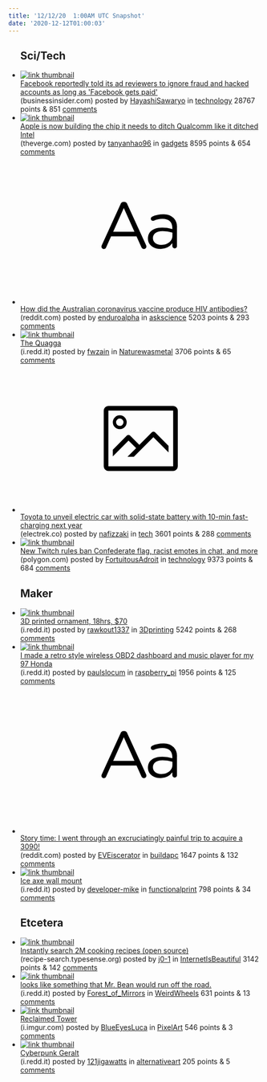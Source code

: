 ```yaml
---
title: '12/12/20  1:00AM UTC Snapshot'
date: '2020-12-12T01:00:03'
---
```

<ul>
<h2>Sci/Tech</h2>

<li><a href='https://www.businessinsider.com/facebook-allowed-fraud-hacked-accounts-ads-got-paid-2020-12'><img src='https://b.thumbs.redditmedia.com/Dkcghq0wjOMxVRU-ID2JxalNwWZVkmcmw_GKZjeZSgw.jpg' alt='link thumbnail'></a><div><div class='linkTitle'><a href='https://www.businessinsider.com/facebook-allowed-fraud-hacked-accounts-ads-got-paid-2020-12'>Facebook reportedly told its ad reviewers to ignore fraud and hacked accounts as long as 'Facebook gets paid'</a></div>(businessinsider.com) posted by <a href='https://www.reddit.com/user/HayashiSawaryo'>HayashiSawaryo</a> in <a href='https://www.reddit.com/r/technology'>technology</a> 28767 points & 851 <a href='https://www.reddit.com/r/technology/comments/kayzeo/facebook_reportedly_told_its_ad_reviewers_to/'>comments</a></div></li>

<li><a href='https://www.theverge.com/2020/12/10/22168779/apple-leak-cellular-modem-johny-srouji-town-hall'><img src='https://b.thumbs.redditmedia.com/wAk6LPfq4ZBo7kl5WuXvzCst1_kPM-n4dO2V-G0shdA.jpg' alt='link thumbnail'></a><div><div class='linkTitle'><a href='https://www.theverge.com/2020/12/10/22168779/apple-leak-cellular-modem-johny-srouji-town-hall'>Apple is now building the chip it needs to ditch Qualcomm like it ditched Intel</a></div>(theverge.com) posted by <a href='https://www.reddit.com/user/tanyanhao96'>tanyanhao96</a> in <a href='https://www.reddit.com/r/gadgets'>gadgets</a> 8595 points & 654 <a href='https://www.reddit.com/r/gadgets/comments/kb2zl2/apple_is_now_building_the_chip_it_needs_to_ditch/'>comments</a></div></li>

<li><a href='https://www.reddit.com/r/askscience/comments/kb1h8l/how_did_the_australian_coronavirus_vaccine/'><svg version='1.1' viewBox='-34 -12 104 64' preserveAspectRatio='xMidYMid slice' xmlns='http://www.w3.org/2000/svg' xmlns:xlink='http://www.w3.org/1999/xlink'>
    <title>text link thumbnail</title>
    <path d='M12.19,8.84a1.45,1.45,0,0,0-1.4-1h-.12a1.46,1.46,0,0,0-1.42,1L1.14,26.56a1.29,1.29,0,0,0-.14.59,1,1,0,0,0,1,1,1.12,1.12,0,0,0,1.08-.77l2.08-4.65h11l2.08,4.59a1.24,1.24,0,0,0,1.12.83,1.08,1.08,0,0,0,1.08-1.08,1.64,1.64,0,0,0-.14-.57ZM6.08,20.71l4.59-10.22,4.6,10.22Z'>
    </path>
    <path d='M32.24,14.78A6.35,6.35,0,0,0,27.6,13.2a11.36,11.36,0,0,0-4.7,1,1,1,0,0,0-.58.89,1,1,0,0,0,.94.92,1.23,1.23,0,0,0,.39-.08,8.87,8.87,0,0,1,3.72-.81c2.7,0,4.28,1.33,4.28,3.92v.5a15.29,15.29,0,0,0-4.42-.61c-3.64,0-6.14,1.61-6.14,4.64v.05c0,2.95,2.7,4.48,5.37,4.48a6.29,6.29,0,0,0,5.19-2.48V26.9a1,1,0,0,0,1,1,1,1,0,0,0,1-1.06V19A5.71,5.71,0,0,0,32.24,14.78Zm-.56,7.7c0,2.28-2.17,3.89-4.81,3.89-1.94,0-3.61-1.06-3.61-2.86v-.06c0-1.8,1.5-3,4.2-3a15.2,15.2,0,0,1,4.22.61Z'>
    </path>
    </svg></a><div><div class='linkTitle'><a href='https://www.reddit.com/r/askscience/comments/kb1h8l/how_did_the_australian_coronavirus_vaccine/'>How did the Australian coronavirus vaccine produce HIV antibodies?</a></div>(reddit.com) posted by <a href='https://www.reddit.com/user/enduroalpha'>enduroalpha</a> in <a href='https://www.reddit.com/r/askscience'>askscience</a> 5203 points & 293 <a href='https://www.reddit.com/r/askscience/comments/kb1h8l/how_did_the_australian_coronavirus_vaccine/'>comments</a></div></li>

<li><a href='https://i.redd.it/z9lmaf8glh461.jpg'><img src='https://b.thumbs.redditmedia.com/H_VNXy8voWnKfa-ERigdgb5Xg4AI8jmxZjZlmzej_Xo.jpg' alt='link thumbnail'></a><div><div class='linkTitle'><a href='https://i.redd.it/z9lmaf8glh461.jpg'>The Quagga</a></div>(i.redd.it) posted by <a href='https://www.reddit.com/user/fwzain'>fwzain</a> in <a href='https://www.reddit.com/r/Naturewasmetal'>Naturewasmetal</a> 3706 points & 65 <a href='https://www.reddit.com/r/Naturewasmetal/comments/kavum1/the_quagga/'>comments</a></div></li>

<li><a href='https://electrek.co/2020/12/11/toyota-electric-car-solid-state-battery-10-min-fast-charging/'><svg version='1.1' viewBox='-34 -14 104 64' preserveAspectRatio='xMidYMid meet' xmlns='http://www.w3.org/2000/svg' xmlns:xlink='http://www.w3.org/1999/xlink'>
    <title>link thumbnail</title>
    <path d='M32,4H4A2,2,0,0,0,2,6V30a2,2,0,0,0,2,2H32a2,2,0,0,0,2-2V6A2,2,0,0,0,32,4ZM4,30V6H32V30Z'></path>
    <path d='M8.92,14a3,3,0,1,0-3-3A3,3,0,0,0,8.92,14Zm0-4.6A1.6,1.6,0,1,1,7.33,11,1.6,1.6,0,0,1,8.92,9.41Z'></path>
    <path d='M22.78,15.37l-5.4,5.4-4-4a1,1,0,0,0-1.41,0L5.92,22.9v2.83l6.79-6.79L16,22.18l-3.75,3.75H15l8.45-8.45L30,24V21.18l-5.81-5.81A1,1,0,0,0,22.78,15.37Z'></path>
    </svg></a><div><div class='linkTitle'><a href='https://electrek.co/2020/12/11/toyota-electric-car-solid-state-battery-10-min-fast-charging/'>Toyota to unveil electric car with solid-state battery with 10-min fast-charging next year</a></div>(electrek.co) posted by <a href='https://www.reddit.com/user/nafizzaki'>nafizzaki</a> in <a href='https://www.reddit.com/r/tech'>tech</a> 3601 points & 288 <a href='https://www.reddit.com/r/tech/comments/kb6bsi/toyota_to_unveil_electric_car_with_solidstate/'>comments</a></div></li>

<li><a href='https://www.polygon.com/2020/12/9/22165176/twitch-hateful-conduct-harassment-policy-update-racism-confederate-flag'><img src='https://a.thumbs.redditmedia.com/s5SsrSUiELVJfU-C7wQylG4w9rXUGZH8S4hyPNM4vF0.jpg' alt='link thumbnail'></a><div><div class='linkTitle'><a href='https://www.polygon.com/2020/12/9/22165176/twitch-hateful-conduct-harassment-policy-update-racism-confederate-flag'>New Twitch rules ban Confederate flag, racist emotes in chat, and more</a></div>(polygon.com) posted by <a href='https://www.reddit.com/user/FortuitousAdroit'>FortuitousAdroit</a> in <a href='https://www.reddit.com/r/technology'>technology</a> 9373 points & 684 <a href='https://www.reddit.com/r/technology/comments/kb5azf/new_twitch_rules_ban_confederate_flag_racist/'>comments</a></div></li>

<h2>Maker</h2>

<li><a href='https://i.redd.it/75s41ub2ak461.jpg'><img src='https://b.thumbs.redditmedia.com/iDCZOZ-Ftqu42cL48S8MpT3OAow-sfhMIajqKbNZ8cE.jpg' alt='link thumbnail'></a><div><div class='linkTitle'><a href='https://i.redd.it/75s41ub2ak461.jpg'>3D printed ornament, 18hrs, $70</a></div>(i.redd.it) posted by <a href='https://www.reddit.com/user/rawkout1337'>rawkout1337</a> in <a href='https://www.reddit.com/r/3Dprinting'>3Dprinting</a> 5242 points & 268 <a href='https://www.reddit.com/r/3Dprinting/comments/kb2y1b/3d_printed_ornament_18hrs_70/'>comments</a></div></li>

<li><a href='https://i.redd.it/c4vo56rh7k461.jpg'><img src='https://b.thumbs.redditmedia.com/aM4sCvK5cIyiepzl4DXyK_UNeEp6WyKyvX1qnnkvE7g.jpg' alt='link thumbnail'></a><div><div class='linkTitle'><a href='https://i.redd.it/c4vo56rh7k461.jpg'>I made a retro style wireless OBD2 dashboard and music player for my 97 Honda</a></div>(i.redd.it) posted by <a href='https://www.reddit.com/user/paulslocum'>paulslocum</a> in <a href='https://www.reddit.com/r/raspberry_pi'>raspberry_pi</a> 1956 points & 125 <a href='https://www.reddit.com/r/raspberry_pi/comments/kb2u97/i_made_a_retro_style_wireless_obd2_dashboard_and/'>comments</a></div></li>

<li><a href='https://www.reddit.com/r/buildapc/comments/kbayi7/story_time_i_went_through_an_excruciatingly/'><svg version='1.1' viewBox='-34 -12 104 64' preserveAspectRatio='xMidYMid slice' xmlns='http://www.w3.org/2000/svg' xmlns:xlink='http://www.w3.org/1999/xlink'>
    <title>text link thumbnail</title>
    <path d='M12.19,8.84a1.45,1.45,0,0,0-1.4-1h-.12a1.46,1.46,0,0,0-1.42,1L1.14,26.56a1.29,1.29,0,0,0-.14.59,1,1,0,0,0,1,1,1.12,1.12,0,0,0,1.08-.77l2.08-4.65h11l2.08,4.59a1.24,1.24,0,0,0,1.12.83,1.08,1.08,0,0,0,1.08-1.08,1.64,1.64,0,0,0-.14-.57ZM6.08,20.71l4.59-10.22,4.6,10.22Z'>
    </path>
    <path d='M32.24,14.78A6.35,6.35,0,0,0,27.6,13.2a11.36,11.36,0,0,0-4.7,1,1,1,0,0,0-.58.89,1,1,0,0,0,.94.92,1.23,1.23,0,0,0,.39-.08,8.87,8.87,0,0,1,3.72-.81c2.7,0,4.28,1.33,4.28,3.92v.5a15.29,15.29,0,0,0-4.42-.61c-3.64,0-6.14,1.61-6.14,4.64v.05c0,2.95,2.7,4.48,5.37,4.48a6.29,6.29,0,0,0,5.19-2.48V26.9a1,1,0,0,0,1,1,1,1,0,0,0,1-1.06V19A5.71,5.71,0,0,0,32.24,14.78Zm-.56,7.7c0,2.28-2.17,3.89-4.81,3.89-1.94,0-3.61-1.06-3.61-2.86v-.06c0-1.8,1.5-3,4.2-3a15.2,15.2,0,0,1,4.22.61Z'>
    </path>
    </svg></a><div><div class='linkTitle'><a href='https://www.reddit.com/r/buildapc/comments/kbayi7/story_time_i_went_through_an_excruciatingly/'>Story time: I went through an excruciatingly painful trip to acquire a 3090!</a></div>(reddit.com) posted by <a href='https://www.reddit.com/user/EVEiscerator'>EVEiscerator</a> in <a href='https://www.reddit.com/r/buildapc'>buildapc</a> 1647 points & 132 <a href='https://www.reddit.com/r/buildapc/comments/kbayi7/story_time_i_went_through_an_excruciatingly/'>comments</a></div></li>

<li><a href='https://i.redd.it/i5nnf4dmpl461.jpg'><img src='https://b.thumbs.redditmedia.com/jjhuz2rr46Da2fP8mxpjsPcR9RGq7LeIYwonvxeR2tc.jpg' alt='link thumbnail'></a><div><div class='linkTitle'><a href='https://i.redd.it/i5nnf4dmpl461.jpg'>Ice axe wall mount</a></div>(i.redd.it) posted by <a href='https://www.reddit.com/user/developer-mike'>developer-mike</a> in <a href='https://www.reddit.com/r/functionalprint'>functionalprint</a> 798 points & 34 <a href='https://www.reddit.com/r/functionalprint/comments/kb8a1x/ice_axe_wall_mount/'>comments</a></div></li>

<h2>Etcetera</h2>

<li><a href='https://recipe-search.typesense.org'><img src='https://a.thumbs.redditmedia.com/8UUkFsLKsNVAaKYVqoPqqjpP24rGLBCYvCvcbX-V2Y8.jpg' alt='link thumbnail'></a><div><div class='linkTitle'><a href='https://recipe-search.typesense.org'>Instantly search 2M cooking recipes (open source)</a></div>(recipe-search.typesense.org) posted by <a href='https://www.reddit.com/user/j0-1'>j0-1</a> in <a href='https://www.reddit.com/r/InternetIsBeautiful'>InternetIsBeautiful</a> 3142 points & 142 <a href='https://www.reddit.com/r/InternetIsBeautiful/comments/kb5wbc/instantly_search_2m_cooking_recipes_open_source/'>comments</a></div></li>

<li><a href='https://i.redd.it/vec8e3qh7j461.png'><img src='https://b.thumbs.redditmedia.com/IdwLSV7-TZnlDfAanGaNUiaCos1qC8Le9KrmgBxcyhU.jpg' alt='link thumbnail'></a><div><div class='linkTitle'><a href='https://i.redd.it/vec8e3qh7j461.png'>looks like something that Mr. Bean would run off the road.</a></div>(i.redd.it) posted by <a href='https://www.reddit.com/user/Forest_of_Mirrors'>Forest_of_Mirrors</a> in <a href='https://www.reddit.com/r/WeirdWheels'>WeirdWheels</a> 631 points & 13 <a href='https://www.reddit.com/r/WeirdWheels/comments/kb1txy/looks_like_something_that_mr_bean_would_run_off/'>comments</a></div></li>

<li><a href='https://i.imgur.com/4C81rqM.png'><img src='https://b.thumbs.redditmedia.com/LY0c0iMwK2XsaidmV31z13alrihjAm0FkEzY0kFhP-w.jpg' alt='link thumbnail'></a><div><div class='linkTitle'><a href='https://i.imgur.com/4C81rqM.png'>Reclaimed Tower</a></div>(i.imgur.com) posted by <a href='https://www.reddit.com/user/BlueEyesLuca'>BlueEyesLuca</a> in <a href='https://www.reddit.com/r/PixelArt'>PixelArt</a> 546 points & 3 <a href='https://www.reddit.com/r/PixelArt/comments/kb1vau/reclaimed_tower/'>comments</a></div></li>

<li><a href='https://i.redd.it/x37rop4vrk461.jpg'><img src='https://b.thumbs.redditmedia.com/A7tPPbp6f58zXWAr4aq4VaPXw5l1j8As3sOGvY3AhwM.jpg' alt='link thumbnail'></a><div><div class='linkTitle'><a href='https://i.redd.it/x37rop4vrk461.jpg'>Cyberpunk Geralt</a></div>(i.redd.it) posted by <a href='https://www.reddit.com/user/121jigawatts'>121jigawatts</a> in <a href='https://www.reddit.com/r/alternativeart'>alternativeart</a> 205 points & 5 <a href='https://www.reddit.com/r/alternativeart/comments/kbazxr/cyberpunk_geralt/'>comments</a></div></li>

</ul>
